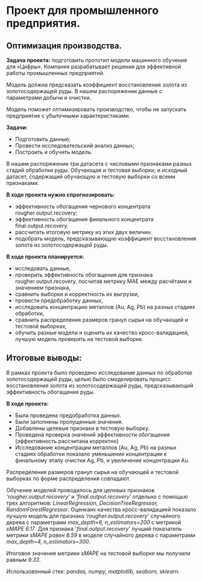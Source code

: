 # Проект для промышленного предприятия. 
## Оптимизация производства.

**Задача проекта:** подготовить прототип модели машинного обучения для «Цифры». Компания разрабатывает решения для эффективной работы промышленных предприятий.

Модель должна предсказать коэффициент восстановления золота из золотосодержащей руды. В нашем распоряжении данные с параметрами добычи и очистки.

Модель поможет оптимизировать производство, чтобы не запускать предприятие с убыточными характеристиками.

**Задачи:**

- Подготовить данные;
- Провести исследовательский анализ данных;
- Построить и обучить модель.

В нашем распоряжении три датасета с числовыми признаками разных стадий обработки руды. Обучающая и тестовая выборки, и исходный датасет, содержащий обучающую и тестовую выборки со всеми признаками.

**В ходе проекта нужно спрогнозировать:**

- эффективность обогащения чернового концентрата rougher.output.recovery;
- эффективность обогащения финального концентрата final.output.recovery.
- рассчитать итоговую метрику из этих двух величин.
- подобрать модель, предсказывающую коэффициент восстановления золота из золотосодержащей руды.

**В ходе проекта планируется:**

- исследовать данные,
- проверить эффективность обогащения для признака rougher.output.recovery, посчитав метрику MAE между расчётами и значением признака,
- сравнить выборки и корректность их выгрузки,
- провести предобработку данных,
- исследовать концентрацию металлов (Au, Ag, Pb) на разных стадиях обработки,
- сравнить распределения размеров гранул сырья на обучающей и тестовой выборках,
- обучить разные модели и оценить их качество кросс-валидацией, лучшую модель проверить на тестовой выборке.

## Итоговые выводы: 

В рамках проекта было проведено исследование данных по обработке золотосодержащей руды, целью было смоделировать процесс восстановления золота из золотосодержащей руды, предсказывающий эффективность обогащения руды.

**В ходе проекта:**

- Была проведена предобработка данных.
- Были заполнены пропущенные значения.
- Добавлены целевые признаки в тестовую выборку.
- Проведена проверка значений эффективности обогащения (эффективность рассчитана корректно)
- Исследование концентрации металлов (Au, Ag, Pb) на разных стадиях обработки показало уменьшение концентрации к финальному этапу очистки Ag, Pb, и увеличение концентрации Au.

Распределения размеров гранул сырья на обучающей и тестовой выборках по форме распределения совпадают.

Обучение моделей проводилось для целевых признаков *'rougher.output.recovery'* и *'final.output.recovery'* отдельно с помощью трех алгоритмов: *LinearRegression, DecisionTreeRegressor, RandomForestRegressor*. Оценкаих качества кросс-валидацией показало лучшую модель для признака *'rougher.output.recovery'* случайного дерева с параметрами *max_depth=6, n_estimators=200* с метрикой *sMAPE 6.17*. Для признака '*final.output.recovery*' лучший показатель метрики *sMAPE равен 8.59* в моделе случайного дерева с параметрами *max_depth=4, n_estimators=300*.

Итоговое значение метрики *sMAPE* на тестовой выборке мы получили равным *9.33*.

*Использованный стек: pandas, numpy, matplotlib, seaborn, sklearn.*